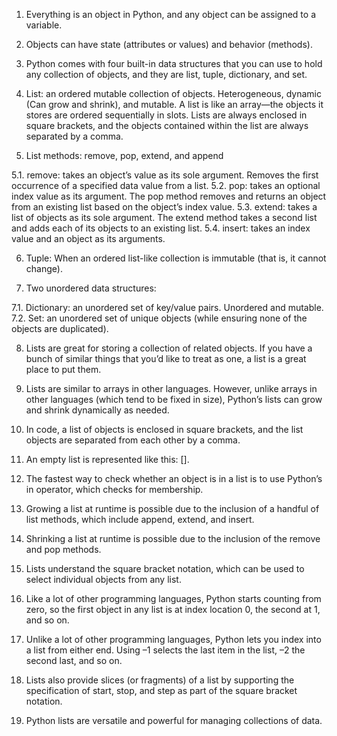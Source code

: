 1. Everything is an object in Python, and any object can be assigned to a variable.

2. Objects can have state (attributes or values) and behavior (methods).

3. Python comes with four built-in data structures that you can use to hold any collection of objects, and they are list, tuple, dictionary, and set.

4. List: an ordered mutable collection of objects. Heterogeneous, dynamic (Can grow and shrink), and mutable. A list is like an array—the objects it stores are ordered sequentially in slots. Lists are always enclosed in square brackets, and the objects contained within the list are always separated by a comma.

5. List methods: remove, pop, extend, and append

  5.1. remove: takes an object’s value as its sole argument. Removes the first occurrence of a specified data value from a list.
  5.2. pop: takes an optional index value as its argument. The pop method removes and returns an object from an existing list based on the object’s index value.
  5.3. extend: takes a list of objects as its sole argument. The extend method takes a second list and adds each of its objects to an existing list.
  5.4. insert: takes an index value and an object as its arguments.

6. Tuple: When an ordered list-like collection is immutable (that is, it cannot change).

7. Two unordered data structures:

  7.1. Dictionary: an unordered set of key/value pairs. Unordered and mutable.
  7.2. Set: an unordered set of unique objects (while ensuring none of the objects are duplicated).

8. Lists are great for storing a collection of related objects. If you have a bunch of similar things that you’d like to treat as one, a list is a great place to put them.

9. Lists are similar to arrays in other languages. However, unlike arrays in other languages (which tend to be fixed in size), Python’s lists can grow and shrink dynamically as needed.

10. In code, a list of objects is enclosed in square brackets, and the list objects are separated from each other by a comma.

11. An empty list is represented like this: [].

12. The fastest way to check whether an object is in a list is to use Python’s in operator, which checks for membership.

13. Growing a list at runtime is possible due to the inclusion of a handful of list methods, which include append, extend, and insert.

14. Shrinking a list at runtime is possible due to the inclusion of the remove and pop methods.

15. Lists understand the square bracket notation, which can be used to select individual objects from any list.

16. Like a lot of other programming languages, Python starts counting from zero, so the first object in any list is at index location 0, the second at 1, and so on.

17. Unlike a lot of other programming languages, Python lets you index into a list from either end. Using –1 selects the last item in the list, –2 the second last, and so on.

18. Lists also provide slices (or fragments) of a list by supporting the specification of start, stop, and step as part of the square bracket notation.

19. Python lists are versatile and powerful for managing collections of data.